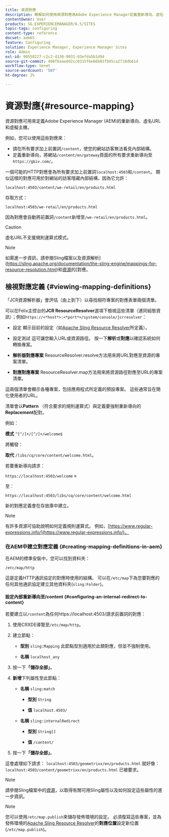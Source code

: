 ```yaml
---
title: 資源對應
description: 瞭解如何使用資源對應為Adobe Experience Manager定義重新導向、虛名URL和虛擬主機。
contentOwner: User
products: SG_EXPERIENCEMANAGER/6.5/SITES
topic-tags: configuring
content-type: reference
docset: aem65
feature: Configuring
solution: Experience Manager, Experience Manager Sites
role: Admin
exl-id: 90558227-c2c2-4130-9031-03efda5b1d94
source-git-commit: 408f6aaedd2cc0315f6e66b83f045ca2716db61d
workflow-type: tm+mt
source-wordcount: '507'
ht-degree: 2%

---
```


# 資源對應{#resource-mapping}

資源對應可用來定義Adobe Experience Manager (AEM)的重新導向、虛名URL和虛擬主機。

例如，您可以使用這些對應來：

* 請在所有要求加上前置詞`/content`，使您的網站訪客無法看見內部結構。
* 定義重新導向，將網站`/content/en/gateway`頁面的所有要求重新導向至`https://gbiv.com/`。

一個可能的HTTP對應會為所有要求加上前置詞`localhost:4503`和`/content`。 類似這樣的對應可用於對網站的訪客隱藏內部結構，因為它允許：

`localhost:4503/content/we-retail/en/products.html`

存取方式：

`localhost:4503/we-retail/en/products.html`

因為對應會自動將前置詞`/content`新增至`/we-retail/en/products.html`。

>[!CAUTION]
>
>虛名URL不支援規則運算式模式。

>[!NOTE]
>
>如需進一步資訊，請參閱Sling檔案以及資源解析](https://sling.apache.org/documentation/the-sling-engine/mappings-for-resource-resolution.html)和[資源](https://sling.apache.org/documentation/the-sling-engine/resources.html)的[對應。

## 檢視對應定義 {#viewing-mapping-definitions}

「JCR資源解析器」會評估（由上到下）以尋找相符專案的對應表單兩個清單。

可以在Felix主控台的&#x200B;**JCR ResourceResolver**&#x200B;選項下檢視這些清單（連同組態資訊）；例如`https://<*host*>:<*port*>/system/console/jcrresolver`：

* 設定
顯示目前的設定（如[Apache Sling Resource Resolver](/help/sites-deploying/osgi-configuration-settings.md#apacheslingresourceresolver)所定義）。

* 設定測試
這可讓您輸入URL或資源路徑。 按一下**解析**&#x200B;或&#x200B;**對應**&#x200B;以確認系統如何轉換專案。

* **解析器對應專案**
ResourceResolver.resolve方法用來將URL對應至資源的專案清單。

* **對應對應專案**
ResourceResolver.map方法用來將資源路徑對應至URL的專案清單。

這兩個清單會顯示各種專案，包括應用程式所定義的預設專案。 這些通常旨在簡化使用者的URL。

清單會以&#x200B;**Pattern** （符合要求的規則運算式）與定義要強制重新導向的&#x200B;**Replacement**&#x200B;配對。

例如：

**模式** `^[^/]+/[^/]+/welcome$`

將觸發：

**取代** `/libs/cq/core/content/welcome.html`。

若要重新導向請求：

`https://localhost:4503/welcome` »

至：

`https://localhost:4503/libs/cq/core/content/welcome.html`

新的對應定義會在存放庫中建立。

>[!NOTE]
>
>有許多資源可協助說明如何定義規則運算式。 例如，[https://www.regular-expressions.info/](https://www.regular-expressions.info/)。

### 在AEM中建立對應定義 {#creating-mapping-definitions-in-aem}

在AEM的標準安裝中，您可以找到資料夾：

`/etc/map/http`

這是定義HTTP通訊協定的對應時使用的結構。 可以在`/etc/map`下為您要對應的任何其他通訊協定建立其他資料夾(`sling:Folder`)。

#### 設定內部重新導向至/content {#configuring-an-internal-redirect-to-content}

若要建立以`/content`為任何https://localhost:4503/請求前置詞的對應：

1. 使用CRXDE導覽至`/etc/map/http`。

1. 建立節點：

   * **型別** `sling:Mapping`
此節點型別適用於此類對應，但並不強制使用。

   * **名稱** `localhost_any`

1. 按一下&#x200B;**「儲存全部」**。
1. **新增**&#x200B;下列屬性至此節點：

   * **名稱** `sling:match`

      * **型別** `String`

      * **值** `localhost.4503/`

   * **名稱** `sling:internalRedirect`

      * **型別** `String[]`

      * **值** `/content/`

1. 按一下&#x200B;**「儲存全部」**。

這會處理如下請求：
`localhost:4503/geometrixx/en/products.html`
就好像：
`localhost:4503/content/geometrixx/en/products.html`
已被要求。

>[!NOTE]
>
>請參閱Sling檔案中的[資源](https://sling.apache.org/documentation/the-sling-engine/resources.html)，以取得有關可用Sling屬性以及如何設定這些屬性的進一步資訊。

>[!NOTE]
>
>您可以使用`/etc/map.publish`來儲存發佈環境的設定。 必須復寫這些專案，並為發佈環境的[Apache Sling Resource Resolver](/help/sites-deploying/osgi-configuration-settings.md#apacheslingresourceresolver)的&#x200B;**對應位置**&#x200B;設定新位置(`/etc/map.publish`)。

